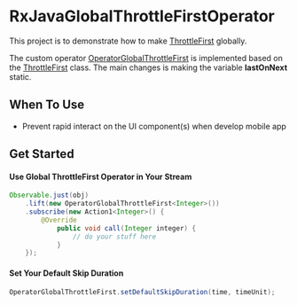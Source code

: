 # RxJavaGlobalThrottleFirstOperator
This project is to demonstrate how to make 
[ThrottleFirst](http://reactivex.io/documentation/operators/sample.html) 
globally.

The custom operator 
[OperatorGlobalThrottleFirst](https://github.com/brianbridge/RxJavaGlobalThrottleFirstOperator/blob/master/app/src/main/java/com/gmail/brianbridge/rxjavaglobalthrottlefirstoperator/OperatorGlobalThrottleFirst.java) 
is implemented based on the 
[ThrottleFirst](http://reactivex.io/documentation/operators/sample.html) 
class. The main changes is making the variable **lastOnNext** static.

## When To Use
* Prevent rapid interact on the UI component(s) when develop mobile app

## Get Started
#### Use Global ThrottleFirst Operator in Your Stream
```java
Observable.just(obj)
    .lift(new OperatorGlobalThrottleFirst<Integer>())
  	.subscribe(new Action1<Integer>() {
        @Override
    		public void call(Integer integer) {
    		    // do your stuff here
    		}
    });
```

#### Set Your Default Skip Duration
```java
OperatorGlobalThrottleFirst.setDefaultSkipDuration(time, timeUnit);
```
